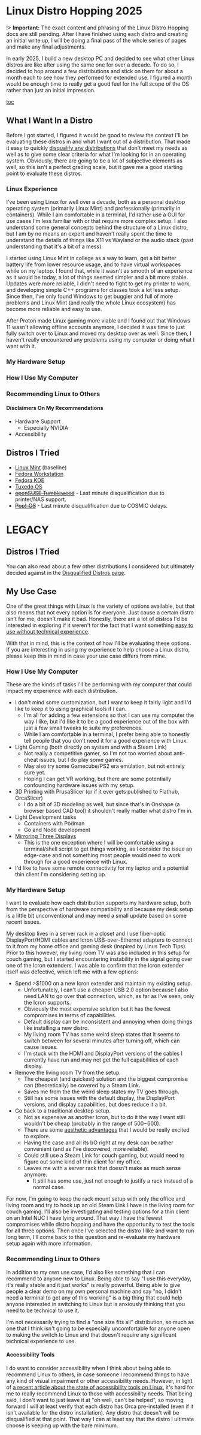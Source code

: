 # Linux Distro Hopping 2025
!> **Important:** The exact content and phrasing of the Linux Distro Hopping docs are still pending. After I have finished using each distro and creating an initial write up, I will be doing a final pass of the whole series of pages and make any final adjustments.

In early 2025, I build a new desktop PC and decided to see what other Linux distros are like after using the same one for over a decade. To do so, I decided to hop around a few distributions and stick on them for about a month each to see how they performed for extended use. I figured a month would be enough time to really get a good feel for the full scope of the OS rather than just an initial impression.

[toc](toc.md ':include')

## What I Want In a Distro
Before I got started, I figured it would be good to review the context I'll be evaluating these distros in and what I want out of a distribution. That made it easy to quickly [disqualify any distributions](/software/linux/distro-hopping-2025/disqualified) that don't meet my needs as well as to give some clear criteria for what I'm looking for in an operating system. Obviously, there are going to be a lot of subjective elements as well, so this isn't a perfect grading scale, but it gave me a good starting point to evaluate these distros.

### Linux Experience
I've been using Linux for well over a decade, both as a personal desktop operating system (primarily Linux Mint) and professionally (primarily in containers). While I am comfortable in a terminal, I'd rather use a GUI for use cases I'm less familiar with or that require more complex setup. I also understand some general concepts behind the structure of a Linux distro, but I am by no means an expert and haven't really spent the time to understand the details of things like X11 vs Wayland or the audio stack (past understanding that it's a bit of a mess).

I started using Linux Mint in college as a way to learn, get a bit better battery life from lower resource usage, and to have virtual workspaces while on my laptop. I found that, while it wasn't as smooth of an experience as it would be today, a lot of things seemed simpler and a bit more stable. Updates were more reliable, I didn't need to fight to get my printer to work, and developing simple C++ programs for classes took a lot less setup. Since then, I've only found Windows to get buggier and full of more problems and Linux Mint (and really the whole Linux ecosystem) has become more reliable and easy to use.

After Proton made Linux gaming more viable and I found out that Windows 11 wasn't allowing offline accounts anymore, I decided it was time to just fully switch over to Linux and moved my desktop over as well. Since then, I haven't really encountered any problems using my computer or doing what I want with it.

### My Hardware Setup

### How I Use My Computer

### Recommending Linux to Others

#### Disclaimers On My Recommendations
* Hardware Support
  * Especially NVIDIA
* Accessibility

## Distros I Tried

* [Linux Mint](https://linuxmint.com/) (baseline)
* [Fedora Workstation](https://fedoraproject.org/workstation/)
* [Fedora KDE](https://fedoraproject.org/spins/kde)
* [Tuxedo OS](https://www.tuxedocomputers.com/en/TUXEDO-OS_1.tuxedo)
* ~~[openSUSE Tumbleweed](https://www.opensuse.org/#Tumbleweed)~~ - Last minute disqualification due to printer/NAS support.
* ~~[Pop!_OS](https://pop.system76.com/)~~ - Last minute disqualification due to COSMIC delays.

# LEGACY
## Distros I Tried

You can also read about a few other distributions I considered but ultimately decided against in the [Disqualified Distros page](/software/linux/distro-hopping-2025/disqualified.md).

## My Use Case
One of the great things with Linux is the variety of options available, but that also means that not every option is for everyone. Just cause a certain distro isn't for me, doesn't make it bad. Honestly, there are a lot of distros I'd be interested in exploring if it weren't for the fact that I want something [easy to use without technical experience](#recommending-linux-to-others).

With that in mind, this is the context of how I'll be evaluating these options. If you are interesting in using my experience to help choose a Linux distro, please keep this in mind in case your use case differs from mine.

<!-- TODO: Add section about my linux exp and comfort. -->

### How I Use My Computer
These are the kinds of tasks I'll be performing with my computer that could impact my experience with each distribution.

* I don't mind some customization, but I want to keep it fairly light and I'd like to keep it to using graphical tools if I can.
  * I'm all for adding a few extensions so that I can use my computer the way I like, but I'd like it to be a good experience out of the box with just a few small tweaks to suite my preferences.
  * While I am comfortable in a terminal, I prefer being able to honestly tell people that you don't need it for a good experience with Linux.
* Light Gaming (both directly on system and with a Steam Link)
  * Not really a competitive gamer, so I'm not too worried about anti-cheat issues, but I do play some games.
  * May also try some Gamecube/PS2 era emulation, but not entirely sure yet.
  * Hoping I can get VR working, but there are some potentially confounding hardware issues with my setup.
* 3D Printing with PrusaSlicer (or if it ever gets published to Flathub, OrcaSlicer)
  * I do a bit of 3D modeling as well, but since that's in Onshape (a browser based CAD tool) it shouldn't really matter what distro I'm in.
* Light Development tasks
  * Containers with Podman
  * Go and Node development
* [Mirroring Three Displays](https://forums.linuxmint.com/viewtopic.php?t=418626)
  * This is the one exception where I will be comfortable using a terminal/shell script to get things working, as I consider the issue an edge-case and not something most people would need to work through for a good experience with Linux.
* I'd like to have some remote connectivity for my laptop and a potential thin client I'm considering setting up.

### My Hardware Setup
I want to evaluate how each distribution supports my hardware setup, both from the perspective of hardware compatibility and because my desk setup is a little bit unconventional and may need a small update based on some recent issues.

My desktop lives in a server rack in a closet and I use fiber-optic DisplayPort/HDMI cables and Icron USB-over-Ethernet adapters to connect to it from my home office and gaming desk (inspired by Linus Tech Tips). Prior to this however, my living room TV was also included in this setup for couch gaming, but I started encountering instability in the signal going over one of the Icron extenders. I was able to confirm that the Icron extender itself was defective, which left me with a few options:

* Spend >$1000 on a new Icron extender and maintain my existing setup.
  * Unfortunately, I can't use a cheaper USB 2.0 option because I also need LAN to go over that connection, which, as far as I've seen, only the Icron supports.
  * Obviously the most expensive solution but it has the fewest compromises in terms of capabilities.
  * Default display can be inconsistent and annoying when doing things like installing a new distro.
  * My living room TV has some weird sleep states that it seems to switch between for several minutes after turning off, which can cause issues.
  * I'm stuck with the HDMI and DisplayPort versions of the cables I currently have run and may not get the full capabilities of each display.
* Remove the living room TV from the setup.
  * The cheapest (and quickest) solution and the biggest compromise can (theoretically) be covered by a Steam Link.
  * Saves me from the the weird sleep states my TV goes through.
  * Still has some issues with the default display, the DisplayPort versions, and display capabilities, but does reduce it a bit.
* Go back to a traditional desktop setup.
  * Not as expensive as another Icron, but to do it the way I want still wouldn't be cheap (probably in the range of $500-$600).
  * There are some [aesthetic advantages](https://starforgesystems.com/products/frieren-case-bundle) that I would be really excited to explore.
  * Having the case and all its I/O right at my desk can be rather convenient (and as I've discovered, more reliable).
  * Could still use a Steam Link for couch gaming, but would need to figure out some kind of thin client for my office.
  * Leaves me with a server rack that doesn't make as much sense anymore.
    * It still has some use, just not enough to justify a rack instead of a normal case.

For now, I'm going to keep the rack mount setup with only the office and living room and try to hook up an old Steam Link I have in the living room for couch gaming. I'll also be investigating and testing options for a thin client on an Intel NUC I have lying around. That way I have the fewest compromises while distro hopping and have the opportunity to test the tools for all three options. Then once I've selected the distro I like and want to run long term, I'll come back to this question and re-evaluate my hardware setup again with more information.

### Recommending Linux to Others
In addition to my own use case, I'd also like something that I can recommend to anyone new to Linux. Being able to say "I use this everyday, it's really stable and it just works" is really powerful. Being able to give people a clear demo on my own personal machine and say "no, I didn't need a terminal to get any of this working" is a big thing that could help anyone interested in switching to Linux but is anxiously thinking that you need to be technical to use it.

I'm not necessarily trying to find a "one size fits all" distribution, so much as one that I think isn't going to be especially uncomfortable for anyone open to making the switch to Linux and that doesn't require any significant technical experience to use.

#### Accessibility Tools
I do want to consider accessibility when I think about being able to recommend Linux to others, in case someone I recommend things to have any kind of visual impairment or other accessibility needs. However, in light of [a recent article about the state of accessibility tools on Linux](https://fireborn.mataroa.blog/blog/i-want-to-love-linux-it-doesnt-love-me-back-post-1-built-for-control-but-not-for-people/), it's hard for me to really recommend Linux to those with accessibility needs. That being said, I don't want to just leave it at "oh well, can't be helped", so moving forward I will at least verify that each distro has Orca pre-installed (even if it isn't available for the distro installation). Any distro that doesn't will be disqualified at that point. That way I can at least say that the distro I ultimate choose is keeping up with the bare minimum.

<!-- TODO: Add section for known gaps like Nvidia drivers. Probably can move A11y tools into this section as well. -->